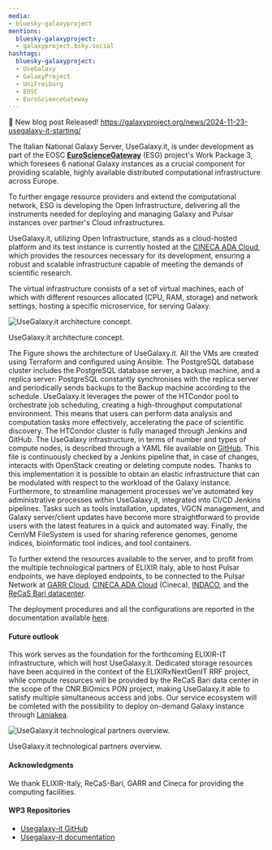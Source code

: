 ```yaml
---
media:
- bluesky-galaxyproject
mentions:
  bluesky-galaxyproject:
  - galaxyproject.bsky.social
hashtags:
  bluesky-galaxyproject:
  - UseGalaxy
  - GalaxyProject
  - UniFreiburg
  - EOSC
  - EuroScienceGateway
---
```

📝 New blog post Released!
https://galaxyproject.org/news/2024-11-23-usegalaxy-it-starting/

The Italian National Galaxy Server, UseGalaxy.it, is under development as part of the EOSC [**EuroScienceGateway**](https://galaxyproject.org/projects/esg/) (ESG)
project's Work Package 3, which foresees 6 national Galaxy instances as a crucial component for providing scalable, highly available distributed
computational infrastructure across Europe.

To further engage resource providers and extend the computational network, ESG is developing the Open Infrastructure,
delivering all the instruments needed for deploying and managing Galaxy and Pulsar instances over partner's Cloud infrastructures.

UseGalaxy.it, utilizing Open Infrastructure, stands as a cloud\-hosted platform and its test instance is currently
hosted at the [CINECA ADA Cloud](https://adacloud.hpc.cineca.it), which provides the resources necessary for its development, ensuring a robust and scalable infrastructure capable of meeting the demands of scientific research.

The virtual infrastructure consists of a set of virtual machines, each of which with different resources allocated (CPU, RAM, storage) and network settings, hosting a specific microservice, for serving Galaxy.

![UseGalaxy.it architecture concept.](https://galaxyproject.org/news/2024-11-23-usegalaxy-it-starting/esg_usegalaxy_it_architecture.png)

 UseGalaxy.it architecture concept.

  

  

The Figure shows the architecture of UseGalaxy.it. All the VMs are created using Terraform and configured using Ansible. The PostgreSQL database cluster includes the PostgreSQL database server, a backup machine, and a replica server: PostgreSQL constantly synchronises with the replica server and periodically sends backups to the Backup machine according to the schedule. UseGalaxy.it leverages the power of the HTCondor pool to orchestrate job scheduling, creating a high\-throughput computational environment. This means that users can perform data analysis and computation tasks more effectively, accelerating the pace of scientific discovery. The HTCondor cluster is fully managed through Jenkins and GitHub. The UseGalaxy infrastructure, in terms of number and types of compute nodes, is described through a YAML file available on [GitHub](https://github.com/usegalaxy-it/vgcn-infrastructure). This file is continuously checked by a Jenkins pipeline that, in case of changes, interacts with OpenStack creating or deleting compute nodes. Thanks to this implementation it is possible to obtain an elastic infrastructure that can be modulated with respect to the workload of the Galaxy instance. Furthermore, to streamline management processes we've automated key administrative processes within UseGalaxy.it, integrated into CI/CD Jenkins pipelines. Tasks such as tools installation, updates, VGCN management, and Galaxy server/client updates have become more straightforward to provide users with the latest features in a quick and automated way. Finally, the CernVM FileSystem is used for sharing reference genomes, genome indices, bioinformatic tool indices, and tool containers.

To further extend the resources available to the server, and to profit from the multiple technological partners of ELIXIR Italy, able to host Pulsar endpoints, we have deployed endpoints, to be connected to the Pulsar Network at [GARR Cloud](https://cloud.garr.it/), [CINECA ADA Cloud](https://adacloud.hpc.cineca.it) (Cineca), [INDACO](https://www.indaco.unimi.it/), and the [ReCaS Bari datacenter](https://www.recas-bari.it/).

The deployment procedures and all the configurations are reported in the documentation available [here](https://usegalaxy-it.github.io/documentation/).

#### Future outlook

This work serves as the foundation for the forthcoming ELIXIR\-IT infrastructure, which will host UseGalaxy.it. Dedicated storage resources have been acquired in the context of the ELIXIRxNextGenIT RRF project, while compute resources will be provided by the ReCaS Bari data center in the scope of the CNR.BiOmics PON project, making UseGalaxy.it able to satisfy multiple simultaneous access and jobs. Our service ecosystem will be comleted with the possibility to deploy on\-demand Galaxy instance through [Laniakea](https://laniakea-elixir-it.github.io/).

![UseGalaxy.it technological partners overview.](https://galaxyproject.org/news/2024-11-23-usegalaxy-it-starting/usegalaxy-it-all-partners.png)

 UseGalaxy.it technological partners overview.

  

  

#### Acknowledgments

We thank ELIXIR\-Italy, ReCaS\-Bari, GARR and Cineca for providing the computing facilities.

#### WP3 Repositories

* [Usegalaxy\-it GitHub](https://github.com/usegalaxy-it/)
* [Usegalaxy\-it documentation](https://usegalaxy-it.github.io/documentation/)